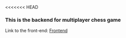 <<<<<<< HEAD
### This is the backend for multiplayer chess game

Link to the front-end: [Frontend](https://github.com/HaziqRauf/chessgame)

